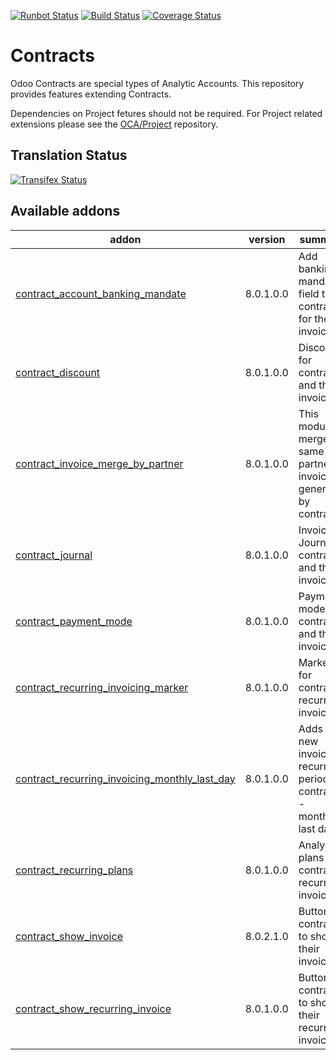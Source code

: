 [![Runbot Status](https://runbot.odoo-community.org/runbot/badge/flat/110/8.0.svg)](https://runbot.odoo-community.org/runbot/repo/github-com-oca-contract-110)
[![Build Status](https://travis-ci.org/OCA/contract.svg?branch=8.0)](https://travis-ci.org/OCA/contract)
[![Coverage Status](https://coveralls.io/repos/OCA/contract/badge.svg?branch=8.0)](https://coveralls.io/r/OCA/contract?branch=8.0)

# Contracts

Odoo Contracts are special types of Analytic Accounts.
This repository provides features extending Contracts.

Dependencies on Project fetures should not be required.
For Project related extensions please see the
[OCA/Project](https://github.com/OCA/project) repository.


## Translation Status
[![Transifex Status](https://www.transifex.com/projects/p/OCA-contract-8-0/chart/image_png)](https://www.transifex.com/projects/p/OCA-contract-8-0)

[//]: # (addons)
Available addons
----------------
addon | version | summary
--- | --- | ---
[contract_account_banking_mandate](contract_account_banking_mandate/) | 8.0.1.0.0 | Add banking mandate field to contracts for their invoices
[contract_discount](contract_discount/) | 8.0.1.0.0 | Discounts for contracts and their invoices
[contract_invoice_merge_by_partner](contract_invoice_merge_by_partner/) | 8.0.1.0.0 | This module merges same partner invoices generated by contracts
[contract_journal](contract_journal/) | 8.0.1.0.0 | Invoice Journal in contracts and their invoices
[contract_payment_mode](contract_payment_mode/) | 8.0.1.0.0 | Payment mode in contracts and their invoices
[contract_recurring_invoicing_marker](contract_recurring_invoicing_marker/) | 8.0.1.0.0 | Markers for contract recurring invoices
[contract_recurring_invoicing_monthly_last_day](contract_recurring_invoicing_monthly_last_day/) | 8.0.1.0.0 | Adds a new invoice recurring period for contracts - month(s) last day.
[contract_recurring_plans](contract_recurring_plans/) | 8.0.1.0.0 | Analytic plans on contracts recurring invoices
[contract_show_invoice](contract_show_invoice/) | 8.0.2.1.0 | Button in contracts to show their invoices
[contract_show_recurring_invoice](contract_show_recurring_invoice/) | 8.0.1.0.0 | Button in contracts to show their recurring invoices

[//]: # (end addons)
